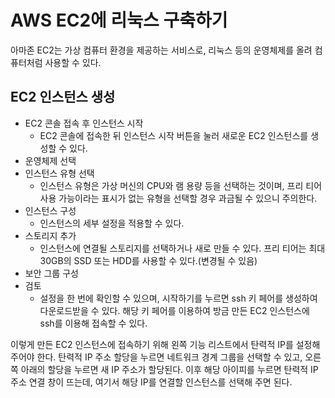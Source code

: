 # AWS EC2에 리눅스 구축하기

아마존 EC2는 가상 컴퓨터 환경을 제공하는 서비스로, 리눅스 등의 운영체제를 올려 컴퓨터처럼 사용할 수 있다.

## EC2 인스턴스 생성

- EC2 콘솔 접속 후 인스턴스 시작
  - EC2 콘솔에 접속한 뒤 인스턴스 시작 버튼을 눌러 새로운 EC2 인스턴스를 생성할 수 있다.
- 운영체제 선택
- 인스턴스 유형 선택
  - 인스턴스 유형은 가상 머신의 CPU와 램 용량 등을 선택하는 것이며, 프리 티어 사용 가능이라는 표시가 없는 유형을 선택할 경우 과금될 수 있으니 주의한다.
- 인스턴스 구성
  - 인스턴스의 세부 설정을 적용할 수 있다.
- 스토리지 추가
  - 인스턴스에 연결될 스토리지를 선택하거나 새로 만들 수 있다. 프리 티어는 최대 30GB의 SSD 또는 HDD를 사용할 수 있다.(변경될 수 있음)
- 보안 그룹 구성
- 검토
  - 설정을 한 번에 확인할 수 있으며, 시작하기를 누르면 ssh 키 페어를 생성하여 다운로드받을 수 있다. 해당 키 페어를 이용하여 방금 만든 EC2 인스턴스에 ssh를 이용해 접속할 수 있다.

이렇게 만든 EC2 인스턴스에 접속하기 위해 왼쪽 기능 리스트에서 탄력적 IP를 설정해 주어야 한다. 탄력적 IP 주소 할당을 누르면 네트워크 경계 그룹을 선택할 수 있고, 오른쪽 아래의 할당을 누르면 새 IP 주소가 할당된다. 이후 해당 아이피를 누르면 탄력적 IP 주소 연결 창이 뜨는데, 여기서 해당 IP를 연결할 인스턴스를 선택해 주면 된다.
